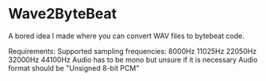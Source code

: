 # Wave2ByteBeat

A bored idea I made where you can convert WAV files to bytebeat code.

Requirements:
Supported sampling frequencies:
8000Hz
11025Hz
22050Hz
32000Hz
44100Hz
Audio has to be mono but unsure if it is necessary
Audio format should be "Unsigned 8-bit PCM"
